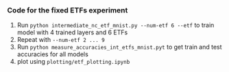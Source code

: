 ### Code for the fixed ETFs experiment

1) Run `python intermediate_nc_etf_mnist.py --num-etf 6 --etf` to train model with 4 trained layers and 6 ETFs
2) Repeat with `--num-etf 2 ... 9`
3) Run `python measure_accuracies_int_etfs_mnist.pyt` to get train and test accuracies for all models
4) plot using `plotting/etf_plotting.ipynb`